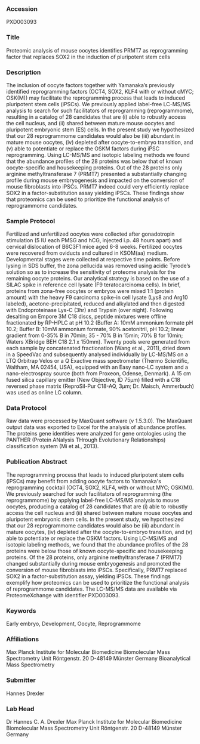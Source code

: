 ### Accession
PXD003093

### Title
Proteomic analysis of mouse oocytes identifies PRMT7 as reprogramming factor that replaces SOX2 in the induction of pluripotent stem cells

### Description
The inclusion of oocyte factors together with Yamanaka’s previously identified reprogramming factors (OCT4, SOX2, KLF4 with or without cMYC; OSK(M)) may facilitate the reprogramming process that leads to induced pluripotent stem cells (iPSCs). We previously applied label-free LC-MS/MS analysis to search for such facilitators of reprogramming (reprogrammome), resulting in a catalog of 28 candidates that are (i) able to robustly access the cell nucleus, and (ii) shared between mature mouse oocytes and pluripotent embryonic stem (ES) cells. In the present study we hypothesized that our 28 reprogrammome candidates would also be (iii) abundant in mature mouse oocytes, (iv) depleted after oocyte-to-embryo transition, and (v) able to potentiate or replace the OSKM factors during iPSC reprogramming. Using LC-MS/MS and isotopic labeling methods we found that the abundance profiles of the 28 proteins was below that of known oocyte-specific and housekeeping proteins. Out of the 28 proteins only arginine methyltransferase 7 (PRMT7) presented a substantially changing profile during mouse embryogenesis and impacted on the conversion of mouse fibroblasts into iPSCs. PRMT7 indeed could very efficiently replace SOX2 in a factor-substitution assay yielding iPSCs. These findings show that proteomics can be used to prioritize the functional analysis of reprogrammome candidates.

### Sample Protocol
Fertilized and unfertilized oocytes were collected after gonadotropin stimulation (5 IU each PMSG and hCG, injected i.p. 48 hours apart) and cervical dislocation of B6C3F1 mice aged 6-8 weeks. Fertilized oocytes were recovered from oviducts and cultured in KSOM(aa) medium. Developmental stages were collected at respective time points. Before lysing in SDS buffer, the zona pellucida was removed using acidic Tyrode’s solution so as to increase the sensitivity of proteome analysis for the remaining oocyte proteins. Our analytical strategy is based on the use of a SILAC spike in reference cell lysate (F9 teratocarcinoma cells). In brief, proteins from zona-free oocytes or embryos were mixed 1:1 (protein amount) with the heavy F9 carcinoma spike-in cell lysate (Lys8 and Arg10 labeled), acetone-precipitated, reduced and alkylated and then digested with Endoproteinase Lys-C (3hr) and Trypsin (over night). Following desalting on Empore 3M C18 discs, peptide mixtures were offline fractionated by RP-HPLC at pH 10.2 (Buffer A: 10mM ammonium formate pH 10.2; Buffer B: 10mM ammonium formate, 90% acetonitril, pH 10.2; linear gradient from 0-35% B in 70min; 35 - 70% B in 15min; 70% B for 10min; Waters XBridge BEH C18 2.1 x 150mm). Twenty pools were generated from each sample by concatenated fractionation (Wang et al., 2011), dried down in a SpeedVac and subsequently analysed individually by LC-MS/MS on a LTQ Orbitrap Velos or a Q Exactive mass spectrometer (Thermo Scientific, Waltham, MA 02454, USA), equipped with an Easy nano-LC system and a nano-electrospray source (both from Proxeon, Odense, Denmark). A 15 cm fused silica capillary emitter (New Objective, ID 75µm) filled with a C18 reversed phase matrix (ReproSil-Pur C18-AQ, 3µm; Dr. Maisch, Ammerbuch) was used as online LC column.

### Data Protocol
Raw data were processed by MaxQuant software (v 1.5.3.0). The MaxQuant output data was exported to Excel for the analysis of abundance profiles. The proteins gene identities were analyzed for gene ontologies using the PANTHER (Protein ANalysis THrough Evolutionary Relationships) classification system (Mi et al., 2013).

### Publication Abstract
The reprogramming process that leads to induced pluripotent stem cells (iPSCs) may benefit from adding oocyte factors to Yamanaka's reprogramming cocktail (OCT4, SOX2, KLF4, with or without MYC; OSK(M)). We previously searched for such facilitators of reprogramming (the reprogrammome) by applying label-free LC-MS/MS analysis to mouse oocytes, producing a catalog of 28 candidates that are (i) able to robustly access the cell nucleus and (ii) shared between mature mouse oocytes and pluripotent embryonic stem cells. In the present study, we hypothesized that our 28 reprogrammome candidates would also be (iii) abundant in mature oocytes, (iv) depleted after the oocyte-to-embryo transition, and (v) able to potentiate or replace the OSKM factors. Using LC-MS/MS and isotopic labeling methods, we found that the abundance profiles of the 28 proteins were below those of known oocyte-specific and housekeeping proteins. Of the 28 proteins, only arginine methyltransferase 7 (PRMT7) changed substantially during mouse embryogenesis and promoted the conversion of mouse fibroblasts into iPSCs. Specifically, PRMT7 replaced SOX2 in a factor-substitution assay, yielding iPSCs. These findings exemplify how proteomics can be used to prioritize the functional analysis of reprogrammome candidates. The LC-MS/MS data are available via ProteomeXchange with identifier PXD003093.

### Keywords
Early embryo, Development, Oocyte, Reprogrammome

### Affiliations
Max Planck Institute for Molecular Biomedicine Biomolecular Mass Spectrometry Unit Röntgenstr. 20 D-48149 Münster Germany
Bioanalytical Mass Spectrometry

### Submitter
Hannes Drexler

### Lab Head
Dr Hannes C. A. Drexler
Max Planck Institute for Molecular Biomedicine Biomolecular Mass Spectrometry Unit Röntgenstr. 20 D-48149 Münster Germany


